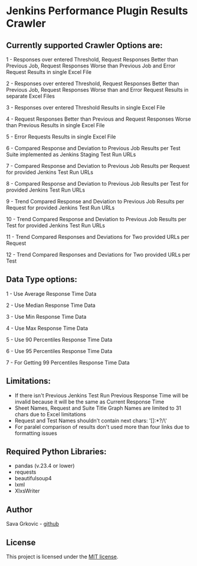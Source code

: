 # Jenkins Performance Plugin Results Crawler

## Currently supported Crawler Options are:
        
 1 - Responses over entered Threshold, Request Responses Better than Previous Job, 
            Request Responses Worse than Previous Job and Error Request Results in single Excel File
                
 2 - Responses over entered Threshold, Request Responses Better than Previous Job, 
            Request Responses Worse than and Error Request Results in separate Excel Files
                
 3 - Responses over entered Threshold Results in single Excel File
            
 4 - Request Responses Better than Previous and Request Responses Worse than Previous Results in single Excel File
            
 5 - Error Requests Results in single Excel File
            
 6 - Compared Response and Deviation to Previous Job Results per Test Suite implemented as Jenkins Staging Test Run URLs
            
 7 - Compared Response and Deviation to Previous Job Results per Request for provided Jenkins Test Run URLs
        
 8 - Compared Response and Deviation to Previous Job Results per Test for provided Jenkins Test Run URLs
        
 9 - Trend Compared Response and Deviation to Previous Job Results per Request for provided Jenkins Test Run URLs
        
 10 - Trend Compared Response and Deviation to Previous Job Results per Test for provided Jenkins Test Run URLs
        
 11 - Trend Compared Responses and Deviations for Two provided URLs per Request
        
 12 - Trend Compared Responses and Deviations for Two provided URLs per Test
        
        
## Data Type options:
        
 1 - Use Average Response Time Data
        
 2 - Use Median Response Time Data
        
 3 - Use Min Response Time Data
        
 4 - Use Max Response Time Data
        
 5 - Use 90 Percentiles Response Time Data
        
 6 - Use 95 Percentiles Response Time Data
        
 7 - For Getting 99 Percentiles Response Time Data
        
## Limitations:
   
*  If there isn't Previous Jenkins Test Run Previous Response Time will be invalid because it will be the same as Current Response Time
*  Sheet Names, Request and Suite Title Graph Names are limited to 31 chars due to Excel limitations
*  Request and Test Names shouldn't contain next chars: '[]:*?/\\'
*  For paralel comparison of results don't used more than four links due to formatting issues
        
## Required Python Libraries:
   
* pandas (v.23.4 or lower)
* requests
* beautifulsoup4
* lxml
* XlxsWriter
        
## Author

Sava Grkovic - [github](https://github.com/savagrk)

## License

This project is licensed under the [MIT license](/LICENSE).
